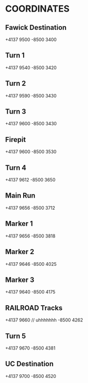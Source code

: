 # COORDINATES

## Fawick Destination

+4137 9500
-8500 3400

## Turn 1

+4137 9540
-8500 3420

## Turn 2

+4137 9590
-8500 3430

## Turn 3

+4137 9600
-8500 3430

## Firepit

+4137 9600
-8500 3530

## Turn 4

+4137 9612
-8500 3650

## Main Run

+4137 9656
-8500 3712

## Marker 1

+4137 9656
-8500 3818

## Marker 2

+4137 9646
-8500 4025

## Marker 3

+4137 9640
-8500 4175

## RAILROAD Tracks

+4137 9660  //  uhhhhhhh
-8500 4262

## Turn 5

+4137 9670
-8500 4381

## UC Destination

+4137 9700
-8500 4520
